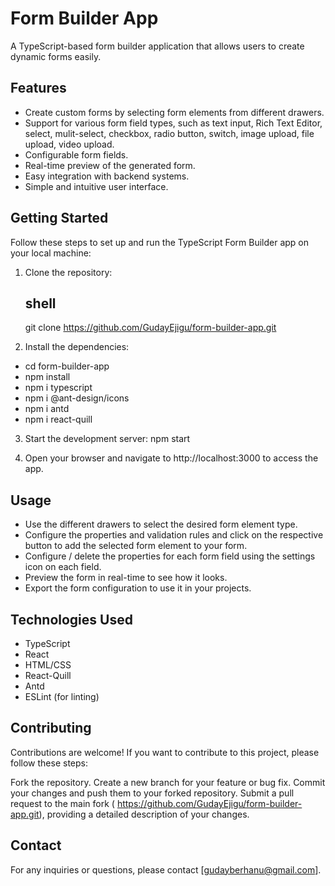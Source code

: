 # Form Builder App

A TypeScript-based form builder application that allows users to create dynamic forms easily.

## Features

- Create custom forms by selecting form elements from different drawers.
- Support for various form field types, such as text input, Rich Text Editor, select, mulit-select, checkbox, radio button, switch, image upload, file upload, video upload.
- Configurable form fields.
- Real-time preview of the generated form.
- Easy integration with backend systems.
- Simple and intuitive user interface.

## Getting Started

Follow these steps to set up and run the TypeScript Form Builder app on your local machine:

1. Clone the repository:

   ## shell

   git clone https://github.com/GudayEjigu/form-builder-app.git

2. Install the dependencies:

- cd form-builder-app
- npm install
- npm i typescript
- npm i @ant-design/icons
- npm i antd
- npm i react-quill

3. Start the development server:
   npm start

4. Open your browser and navigate to http://localhost:3000 to access the app.

## Usage

- Use the different drawers to select the desired form element type.
- Configure the properties and validation rules and click on the respective button to add the selected form element to your form.
- Configure / delete the properties for each form field using the settings icon on each field.
- Preview the form in real-time to see how it looks.
- Export the form configuration to use it in your projects.

## Technologies Used

- TypeScript
- React
- HTML/CSS
- React-Quill
- Antd
- ESLint (for linting)

## Contributing

Contributions are welcome! If you want to contribute to this project, please follow these steps:

Fork the repository.
Create a new branch for your feature or bug fix.
Commit your changes and push them to your forked repository.
Submit a pull request to the main fork ( https://github.com/GudayEjigu/form-builder-app.git), providing a detailed description of your changes.

## Contact

For any inquiries or questions, please contact [gudayberhanu@gmail.com].
